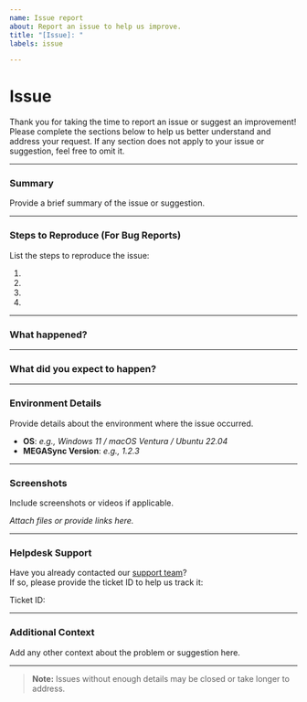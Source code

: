 ```yaml
---
name: Issue report
about: Report an issue to help us improve.
title: "[Issue]: "
labels: issue

---
```


# Issue

Thank you for taking the time to report an issue or suggest an improvement! Please complete the sections below to help us better understand and address your request. If any section does not apply to your issue or suggestion, feel free to omit it.


---

### **Summary**
Provide a brief summary of the issue or suggestion. 




---

### **Steps to Reproduce (For Bug Reports)**
List the steps to reproduce the issue:

1.
2. 
3. 
4. 

---

### **What happened?**



---

### **What did you expect to happen?**



---

### **Environment Details**
Provide details about the environment where the issue occurred.

- **OS**: _e.g., Windows 11 / macOS Ventura / Ubuntu 22.04_
- **MEGASync Version**: _e.g., 1.2.3_

---

### **Screenshots**
Include screenshots or videos if applicable.

_Attach files or provide links here._

---

### **Helpdesk Support**
Have you already contacted our [support team](https://mega.io/contact)?  
If so, please provide the ticket ID to help us track it:

Ticket ID:

---

### **Additional Context**
Add any other context about the problem or suggestion here.

---

> **Note:** Issues without enough details may be closed or take longer to address.

